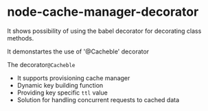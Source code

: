 # node-cache-manager-decorator

It shows possibility of using the babel decorator for decorating class methods. 

It demonstartes the use of '@Cacheble' decorator

The decorator`@Cacheble` 
  - It supports provisioning cache manager 
  - Dynamic key building function
  - Providing key specific `ttl` value 
  - Solution for handling concurrent requests to cached data
